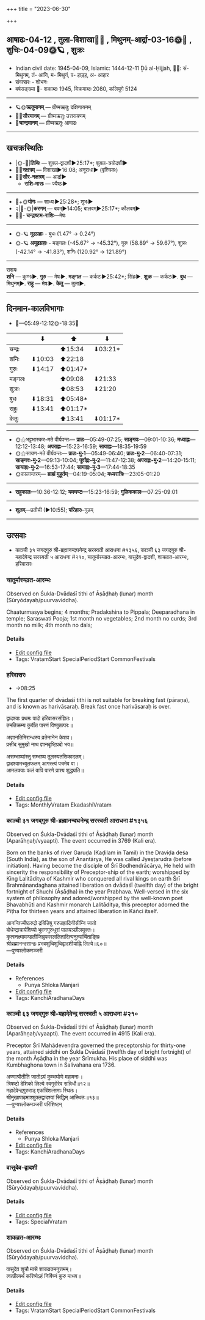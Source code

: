 +++
title = "2023-06-30"

+++
## आषाढः-04-12  ,  तुला-विशाखा🌛🌌  ,  मिथुनम्-आर्द्रा-03-16🌞🌌  ,  शुचिः-04-09🌞🪐  ,  शुक्रः
- Indian civil date: 1945-04-09, Islamic: 1444-12-11 Ḏū al-Ḥijjah, 🌌🌞: सं- मिथुनम्, तं- आनि, म- मिथुनं, प- हाड़्ह, अ- आहार
- संवत्सरः - शोभनः
- वर्षसङ्ख्या 🌛- शकाब्दः 1945, विक्रमाब्दः 2080, कलियुगे 5124
___________________
- 🪐🌞**ऋतुमानम्** — ग्रीष्मऋतुः दक्षिणायनम्
- 🌌🌞**सौरमानम्** — ग्रीष्मऋतुः उत्तरायणम्
- 🌛**चान्द्रमानम्** — ग्रीष्मऋतुः आषाढः
___________________


## खचक्रस्थितिः
- |🌞-🌛|**तिथिः** — शुक्ल-द्वादशी►25:17*; शुक्ल-त्रयोदशी►  
- 🌌🌛**नक्षत्रम्** — विशाखा►16:08; अनूराधा► (वृश्चिकः)  
- 🌌🌞**सौर-नक्षत्रम्** — आर्द्रा►  
  - **राशि-मासः** — ज्यैष्ठः► 
___________________
- 🌛+🌞**योगः** — साध्यः►25:28*; शुभः►  
- २|🌛-🌞|**करणम्** — बवम्►14:05; बालवम्►25:17*; कौलवम्►  
- 🌌🌛- **चन्द्राष्टम-राशिः**—मेषः  
___________________
- 🌞-🪐 **मूढग्रहाः** - बुधः (1.47° → 0.24°)
- 🌞-🪐 **अमूढग्रहाः** - मङ्गलः (-45.67° → -45.32°), गुरुः (58.89° → 59.67°), शुक्रः (-42.14° → -41.83°), शनिः (120.92° → 121.89°)
___________________
राशयः  
**शनि** — कुम्भः►. **गुरु** — मेषः►. **मङ्गल** — कर्कटः►25:42*; सिंहः►. **शुक्र** — कर्कटः►. **बुध** — मिथुनम्►. **राहु** — मेषः►. **केतु** — तुला►. 
___________________


## दिनमान-कालविभागाः
- 🌅—05:49-12:12🌞-18:35🌇  

|      |⬇     |⬆     |⬇     |
|------|-----|-----|------|
|चन्द्रः|     |⬆15:34 |⬇03:21*|
|शनिः   |⬇10:03 |⬆22:18 |     |
|गुरुः  |⬇14:17 |⬆01:47*|     |
|मङ्गलः |     |⬆09:08 |⬇21:33 |
|शुक्रः |     |⬆08:53 |⬇21:20 |
|बुधः   |⬇18:31 |⬆05:48*|     |
|राहुः  |⬇13:41 |⬆01:17*|     |
|केतुः  |     |⬆13:41 |⬇01:17*|
___________________
- 🌞⚝भट्टभास्कर-मते वीर्यवन्तः— **प्रातः**—05:49-07:25; **साङ्गवः**—09:01-10:36; **मध्याह्नः**—12:12-13:48; **अपराह्णः**—15:23-16:59; **सायाह्नः**—18:35-19:59  
- 🌞⚝सायण-मते वीर्यवन्तः— **प्रातः-मु॰1**—05:49-06:40; **प्रातः-मु॰2**—06:40-07:31; **साङ्गवः-मु॰2**—09:13-10:04; **पूर्वाह्णः-मु॰2**—11:47-12:38; **अपराह्णः-मु॰2**—14:20-15:11; **सायाह्नः-मु॰2**—16:53-17:44; **सायाह्नः-मु॰3**—17:44-18:35  
- 🌞कालान्तरम्— **ब्राह्मं मुहूर्तम्**—04:19-05:04; **मध्यरात्रिः**—23:05-01:20  
___________________
- **राहुकालः**—10:36-12:12; **यमघण्टः**—15:23-16:59; **गुलिककालः**—07:25-09:01  
___________________
- **शूलम्**—प्रतीची (►10:55); **परिहारः**–गुडम्  
___________________

## उत्सवाः
- काञ्ची ३१ जगद्गुरु श्री-ब्रह्मानन्दघनेन्द्र सरस्वती आराधना #१३५६, काञ्ची ६३ जगद्गुरु श्री-महादेवेन्द्र सरस्वती ५ आराधना #२१०, चातुर्मास्यव्रत-आरम्भः, वासुदेव-द्वादशी, शाकव्रत-आरम्भः, हरिवासरः
### चातुर्मास्यव्रत-आरम्भः

Observed on Śukla-Dvādaśī tithi of Āṣāḍhaḥ (lunar) month (Sūryōdayaḥ/puurvaviddha). 

Chaaturmasya begins; 4 months; Pradakshina to Pippala; Deeparadhana in temple; Saraswati Pooja; 1st month no vegetables; 2nd month no curds; 3rd month no milk; 4th month no dals;

#### Details
- [Edit config file](https://github.com/jyotisham/adyatithi/blob/master/time_focus/misc/lunar_month/tithi/04/12/cAturmAsyavrata-ArambhaH.toml)
- Tags: VratamStart SpecialPeriodStart CommonFestivals


### हरिवासरः
- →08:25



The first quarter of dvādaśī tithi is not suitable for breaking fast (pāraṇa), and is known as harivāsaraḥ. Break fast once harivāsaraḥ is over.

द्वादश्याः प्रथमः पादो हरिवासरसंज्ञितः।  
तमतिक्रम्य कुर्वीत पारणं विष्णुतत्परः॥  
  
अज्ञानतिमिरान्धस्य व्रतेनानेन केशव।  
प्रसीद सुमुखो नाथ ज्ञानदृष्टिप्रदो भव॥  
  
असम्भाष्यांस्तु सम्भाष्य तुलस्यतसिकादलम्।  
द्वादश्यामच्युतफलम् आगस्त्यं पत्रमेव वा।   
आमलक्याः फलं वापि पारणे प्राश्य शुद्ध्यति॥



#### Details
- [Edit config file](https://github.com/jyotisham/adyatithi/blob/master/time_focus/monthly/ekAdashI/description_only/harivAsaraH.toml)
- Tags: MonthlyVratam EkadashiVratam


### काञ्ची ३१ जगद्गुरु श्री-ब्रह्मानन्दघनेन्द्र सरस्वती आराधना #१३५६

Observed on Śukla-Dvādaśī tithi of Āṣāḍhaḥ (lunar) month (Aparāhṇaḥ/vyaapti). The event occurred in 3769 (Kali era).  


Born on the banks of river Garuḍa (Kaḍilam in Tamil) in the Draviḍa deśa (South India), as the son of Anantārya, He was called Jyeṣṭarudra (before initiation). Having become the disciple of Śrī Bodhendrācārya, He held with sincerity the responsibility of Preceptor-ship of the earth; worshipped by King Lalitāditya of Kashmir who conquered all rival kings on earth Śrī Brahmānandaghana attained liberation on dvādaśī (twelfth day) of the bright fortnight of Shuchi (Āṣāḍha) in the year Prabhava. Well-versed in the six system of philosophy and adored/worshipped by the well-known poet Bhavabhūti and Kashmir monarch Lalitāditya, this preceptor adorned the Pīṭha for thirteen years and attained liberation in Kāñci itself.

आनन्तिर्ज्येष्ठरुद्रो द्रविडिषु गरुडह्रादिनीसीम्नि जातो  
बोधेन्द्राचार्यशिष्यो भुवनगुरुधुरां पालयञ्छीलयुक्तः।  
कृत्स्नक्ष्मामण्डलीजिन्नृपवरललितादित्यनुत्यार्चिताङ्घ्रिः  
श्रीब्रह्मानन्दसान्द्रः प्रभवशुचिशुचिद्वादशीयाह्नि लिल्ये॥६०॥  
—पुण्यश्लोकमञ्जरी



#### Details
- References
  - Punya Shloka Manjari
- [Edit config file](https://github.com/jyotisham/adyatithi/blob/master/mahApuruSha/kAnchI-maTha/lunar_month/tithi/04/12/kAJcI_31_jagadguru_zrI~brahmAnandaghanEndra_sarasvatI_ArAdhanA.toml)
- Tags: KanchiAradhanaDays


### काञ्ची ६३ जगद्गुरु श्री-महादेवेन्द्र सरस्वती ५ आराधना #२१०

Observed on Śukla-Dvādaśī tithi of Āṣāḍhaḥ (lunar) month (Aparāhṇaḥ/vyaapti). The event occurred in 4915 (Kali era).  


Preceptor Śrī Mahādevendra governed the preceptorship for thirty-one years, attained siddhi on Śukla Dvādaśī (twelfth day of bright fortnight) of the month Āṣāḍha in the year Śrīmukha. His place of siddhi was Kumbhaghona town in Śalivahana era 1736.

अण्णाश्रौतीति जातोऽयं कुम्भघोणे महामनाः।  
त्रिषष्टो देशिको लिल्ये स्वगुरोरेव सन्निधौ॥१२॥  
महादेवेन्द्रगुरुराड् एकत्रिंशत्समाः स्थितः।  
श्रीमुखाषाढमाश्शुक्लद्वादश्यां सिद्धिम् आस्थितः॥१३॥  
—पुण्यश्लोकमञ्जरी परिशिष्टम्



#### Details
- References
  - Punya Shloka Manjari
- [Edit config file](https://github.com/jyotisham/adyatithi/blob/master/mahApuruSha/kAnchI-maTha/lunar_month/tithi/04/12/kAJcI_63_jagadguru_zrI~mahAdEvEndra_sarasvatI_5_ArAdhanA.toml)
- Tags: KanchiAradhanaDays


### वासुदेव-द्वादशी

Observed on Śukla-Dvādaśī tithi of Āṣāḍhaḥ (lunar) month (Sūryōdayaḥ/puurvaviddha). 



#### Details
- [Edit config file](https://github.com/jyotisham/adyatithi/blob/master/devatA/vaiShNava/lunar_month/tithi/04/12/vAsudEva-dvAdazI.toml)
- Tags: SpecialVratam


### शाकव्रत-आरम्भः

Observed on Śukla-Dvādaśī tithi of Āṣāḍhaḥ (lunar) month (Sūryōdayaḥ/puurvaviddha). 

वासुदेव शुचौ मासे शाकव्रतमनुत्तमम्।  
त्वत्प्रीत्यर्थं करिष्येऽहं निर्विघ्नं कुरु माधव॥



#### Details
- [Edit config file](https://github.com/jyotisham/adyatithi/blob/master/general/lunar_month/tithi/04/12/zAkavrata-ArambhaH.toml)
- Tags: VratamStart SpecialPeriodStart CommonFestivals

